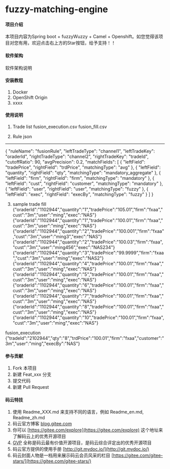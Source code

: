 # fuzzy-matching-engine

#### 项目介绍
本项目内容为Spring boot + fuzzyWuzzy + Camel + Openshift。如您觉得该项目对您有用，欢迎点击右上方的Star按钮，给予支持！！

#### 软件架构
软件架构说明


#### 安装教程

1. Docker
2. OpenShift Origin
3. xxxx

#### 使用说明

1. Trade list
fusion_execution.csv
fusion_fill.csv

2. Rule json
------------
   {
       "ruleName": "fusionRule",
       "leftTradeType": "channel1",
       "leftTradeKey": "oraderId",
       "rightTradeType": "channel2",
       "rightTradeKey": "tradeId",
       "cutoffRatio": 90,
       "avgPrecision": 0.2,
       "matchFields": [
         {
           "leftField": "tradePrice",
           "rightField": "trdPrice",
           "matchingType": "avg"
         },
         {
           "leftField": "quantity",
           "rightField": "qty",
           "matchingType": "mandatory_aggregate"
         },
         {
           "leftField": "firm",
           "rightField": "firm",
           "matchingType": "mandatory"
         },
         {
           "leftField": "cust",
           "rightField": "customer",
           "matchingType": "mandatory"
         },
         {
           "leftField": "user",
           "rightField": "user",
           "matchingType": "fuzzy"
         },
         {
           "leftField": "exec",
           "rightField": "execBy",
           "matchingType": "fuzzy"
         }
       ]
     }



3. sample trade
fill
{"oraderId":"1102944","quantity":"1","tradePrice":"105.01","firm":"fxaa","cust":"3m","user":"ming","exec":"NAS"}
{"oraderId":"1102944","quantity":"1","tradePrice":"100.01","firm":"fxaa","cust":"3m","user":"ming","exec":"NAS"}
{"oraderId":"1102944","quantity":"2","tradePrice":"100.001","firm":"fxaa","cust":"3m","user":"ming3","exec":"NAS"}
{"oraderId":"1102944","quantity":"2","tradePrice":"100.03","firm":"fxaa","cust":"3m","user":"ming456","exec":"NAS234"}
{"oraderId":"1102944","quantity":"3","tradePrice":"99.9999","firm":"fxaa","cust":"3m","user":"ming","exec":"NAS2"}
{"oraderId":"1102944","quantity":"4","tradePrice":"100.01","firm":"fxaa","cust":"3m","user":"ming","exec":"NAS"}
{"oraderId":"1102944","quantity":"5","tradePrice":"100.01","firm":"fxaa","cust":"3m","user":"ming","exec":"NAS"}
{"oraderId":"1102944","quantity":"6","tradePrice":"100.01","firm":"fxaa","cust":"3m","user":"ming","exec":"NAS"}
{"oraderId":"1102944","quantity":"7","tradePrice":"100.01","firm":"fxaa","cust":"3m","user":"ming","exec":"NAS"}
{"oraderId":"1102944","quantity":"8","tradePrice":"100.01","firm":"fxaa","cust":"3m","user":"ming","exec":"NAS"}
{"oraderId":"1102944","quantity":"10","tradePrice":"100.01","firm":"fxaa","cust":"3m","user":"ming","exec":"NAS"}

fusion_execution
{"tradeId":"2102944","qty":"8","trdPrice":"100.01","firm":"fxaa","customer":"3m","user":"ming","execBy":"NAS"}

#### 参与贡献

1. Fork 本项目
2. 新建 Feat_xxx 分支
3. 提交代码
4. 新建 Pull Request


#### 码云特技

1. 使用 Readme\_XXX.md 来支持不同的语言，例如 Readme\_en.md, Readme\_zh.md
2. 码云官方博客 [blog.gitee.com](https://blog.gitee.com)
3. 你可以 [https://gitee.com/explore](https://gitee.com/explore) 这个地址来了解码云上的优秀开源项目
4. [GVP](https://gitee.com/gvp) 全称是码云最有价值开源项目，是码云综合评定出的优秀开源项目
5. 码云官方提供的使用手册 [http://git.mydoc.io/](http://git.mydoc.io/)
6. 码云封面人物是一档用来展示码云会员风采的栏目 [https://gitee.com/gitee-stars/](https://gitee.com/gitee-stars/)